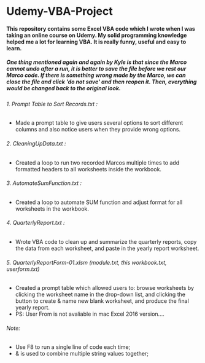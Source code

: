 # Udemy-VBA-Project
#### This repository contains some Excel VBA code which I wrote when I was taking an online course on Udemy. My solid programming knowledge helped me a lot for learning VBA. It is really funny, useful and easy to learn. 
##### One thing mentioned again and again by Kyle is that since the Marco cannot undo after a run, it is better to save the file before we rest our Marco code. If there is something wrong made by the Marco, we can close the file and click 'do not save' and then reopen it. Then, everything would be changed back to the original look.
###### 1. Prompt Table to Sort Records.txt : 
* Made a prompt table to give users several options to sort different columns and also notice users when they provide wrong options.
###### 2. CleaningUpData.txt :
* Created a loop to run two recorded Marcos multiple times to add formatted headers to all worksheets inside the workbook.
###### 3. AutomateSumFunction.txt :
* Created a loop to automate SUM function and adjust format for all worksheets in the workbook.
###### 4. QuarterlyReport.txt :
* Wrote VBA code to clean up and summarize the quarterly reports, copy the data from each worksheet, and paste in the yearly report worksheet. 
###### 5. QuarterlyReportForm-01.xlsm (module.txt, this workbook.txt, userform.txt)
* Created a prompt table which allowed users to:
browse worksheets by clicking the worksheet name in the drop-down list, and clicking the button to create & name new blank worksheet, and produce the final yearly report.
* PS: User From is not avaliable in mac Excel 2016 version....
###### Note: 
* Use F8 to run a single line of code each time;
* & is used to combine multiple string values together;
